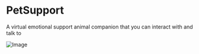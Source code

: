 # PetSupport
A virtual emotional support animal companion that you can interact with and talk to

![Image](https://drive.google.com/uc?export=view&id=1E7LAz_Sd5ylHjbof3Z5oIXM3ZIc20B3-)


